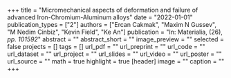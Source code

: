 +++
title = "Micromechanical aspects of deformation and failure of advanced Iron-Chromium-Aluminum alloys"
date = "2022-01-01"
publication_types = ["2"]
authors = ["Ercan Cakmak", "Maxim N Gussev", "M Nedim Cinbiz", "Kevin Field", "Ke An"]
publication = "In: Materialia, (26), _pp. 101592_"
abstract = ""
abstract_short = ""
image_preview = ""
selected = false
projects = []
tags = []
url_pdf = ""
url_preprint = ""
url_code = ""
url_dataset = ""
url_project = ""
url_slides = ""
url_video = ""
url_poster = ""
url_source = ""
math = true
highlight = true
[header]
image = ""
caption = ""
+++

